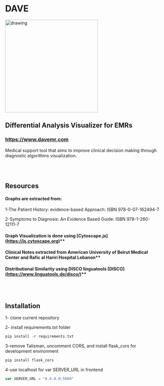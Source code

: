 
# **DAVE**
<img src="https://user-images.githubusercontent.com/69105312/169825851-a1e20a1d-f05e-4c0b-b8f3-62235f6ddfeb.svg" alt="drawing" width="300"/>

## Differential Analysis Visualizer for EMRs

### https://www.davemr.com

Medical support tool that aims to improve clinical decision making through diagnostic algorithms visualization.

<br></br>




## Resources

#### Graphs are extracted from:
1-The Patient History: evidence-based Approach: ISBN 978-0-07-162494-7 

2-Symptoms to Diagnosis: An Evidence Based Guide: ISBN 978-1-260-12111-7


#### Graph Visualization is done using [Cytoscape.js] (https://js.cytoscape.org)**

#### Clinical Notes extracted from American University of Beirut Medical Center and Rafic al Hariri Hospital Lebanon**

#### Distributional Similarity using DISCO linguatools [DISCO] (https://www.linguatools.de/disco/)**

<br></br>


## **Installation**

1- clone current repository

2- install requirements.txt folder

```python
pip install -r requirements.txt
```
3-remove Talisman, uncomment CORS, and install flask_cors for development environment

```python
pip install flask_cors
```

4-use localhost for var SERVER_URL in frontend

```javascript
var SERVER_URL = "0.0.0.0:5000"
```










